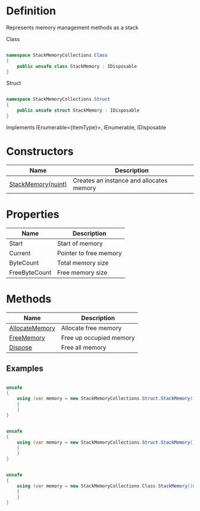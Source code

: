 # Definition
Represents memory management methods as a stack

Class
```C#

namespace StackMemoryCollections.Class
{
    public unsafe class StackMemory : IDisposable
}

```

Struct
```C#

namespace StackMemoryCollections.Struct
{
    public unsafe struct StackMemory : IDisposable
}

```

Implements IEnumerable<{ItemType}>, IEnumerable, IDisposable

# Constructors

| Name | Description |
| ------------- | ------------- |
| [StackMemory(nuint)](https://github.com/SoftStoneDevelop/StackMemoryCollections/blob/main/ApiDescriptions/StackMemory/Constructor1.md)  | Creates an instance and allocates memory |

# Properties

| Name | Description |
| ------------- | ------------- |
| Start  | Start of memory |
| Current  | Pointer to free memory |
| ByteCount  | Total memory size |
| FreeByteCount  | Free memory size |

# Methods


| Name | Description |
| ------------- | ------------- |
| [AllocateMemory](https://github.com/SoftStoneDevelop/StackMemoryCollections/blob/main/ApiDescriptions/StackMemory/AllocateMemory.md)  | Allocate free memory |
| [FreeMemory](https://github.com/SoftStoneDevelop/StackMemoryCollections/blob/main/ApiDescriptions/StackMemory/FreeMemory.md)  | Free up occupied memory |
| [Dispose](https://github.com/SoftStoneDevelop/StackMemoryCollections/blob/main/ApiDescriptions/StackMemory/Dispose.md)  | Free all memory |

## Examples
```C#

unsafe
{
    using (var memory = new StackMemoryCollections.Struct.StackMemory(16))//allocate 16 bytes
    {
    }
}

```


```C#

unsafe
{
    using (var memory = new StackMemoryCollections.Struct.StackMemory())//throw error "Default constructor not supported"
    {
    }
}

```

```C#

unsafe
{
    using (var memory = new StackMemoryCollections.Class.StackMemory(16))//allocate 16 bytes
    {
    }
}

```
